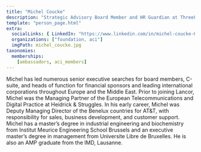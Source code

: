 ```yaml
---
title: "Michel Coucke"
description: "Strategic Advisory Board Member and HR Guardian at ThreeFold"
template: "person_page.html"
extra:
  socialLinks: { LinkedIn: "https://www.linkedin.com/in/michel-coucke-66112a//"}
  organizations: ["foundation, aci"]
  imgPath: michel_coucke.jpg
taxonomies:
  memberships:
    [ambassadors, aci_members]
---
```


Michel has led numerous senior executive searches for board members, C-suite, and heads of function for financial sponsors and leading international corporations throughout Europe and the Middle East. Prior to joining Lancor, Michel was the Managing Partner of the European Telecommunications and Digital Practice at Heidrick & Struggles. In his early career, Michel was Deputy Managing Director of the Benelux countries for AT&T, with responsibility for sales, business development, and customer support. Michel has a master’s degree in industrial engineering and biochemistry from Institut Meurice Engineering School Brussels and an executive master’s degree in management from Universite Libre de Bruxelles. He is also an AMP graduate from the IMD, Lausanne.